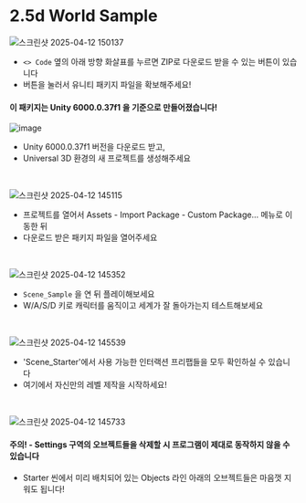 # 2.5d World Sample

![스크린샷 2025-04-12 150137](https://github.com/user-attachments/assets/e4e7eebe-f742-40fa-b365-3708e7bbbd41)

- `<> Code` 옆의 아래 방향 화살표를 누르면 ZIP로 다운로드 받을 수 있는 버튼이 있습니다
- 버튼을 눌러서 유니티 패키지 파일을 확보해주세요!


#### 이 패키지는 Unity 6000.0.37f1 을 기준으로 만들어졌습니다!

![image](https://github.com/user-attachments/assets/6c2565ad-7479-4ddd-bf1b-294e6970bdba)

- Unity 6000.0.37f1 버전을 다운로드 받고,
- Universal 3D 환경의 새 프로젝트를 생성해주세요

<br>

![스크린샷 2025-04-12 145115](https://github.com/user-attachments/assets/8d02609d-b811-4d20-8aa9-2a477a0e6240)

- 프로젝트를 열어서 Assets - Import Package - Custom Package... 메뉴로 이동한 뒤
- 다운로드 받은 패키지 파일을 열어주세요

<br>

![스크린샷 2025-04-12 145352](https://github.com/user-attachments/assets/9c5dcbbe-01f8-464b-9f9d-4dfaf680503a)

- `Scene_Sample` 을 연 뒤 플레이해보세요
- W/A/S/D 키로 캐릭터를 움직이고 세계가 잘 돌아가는지 테스트해보세요

<br>

![스크린샷 2025-04-12 145539](https://github.com/user-attachments/assets/08b383b2-0cde-4c50-9cdf-8bb190989f70)

- 'Scene_Starter'에서 사용 가능한 인터랙션 프리팹들을 모두 확인하실 수 있습니다
- 여기에서 자신만의 레벨 제작을 시작하세요!

<br>

![스크린샷 2025-04-12 145733](https://github.com/user-attachments/assets/b6618150-17ff-4fbb-9e0d-ce83a23bff18)

#### 주의! - Settings 구역의 오브젝트들을 삭제할 시 프로그램이 제대로 동작하지 않을 수 있습니다

- Starter 씬에서 미리 배치되어 있는 Objects 라인 아래의 오브젝트들은 마음껏 지워도 됩니다!
